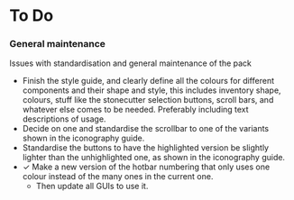 # To Do
### General maintenance
Issues with standardisation and general maintenance of the pack
- Finish the style guide, and clearly define all the colours for different components and their shape and style, this includes inventory shape, colours, stuff like the stonecutter selection buttons, scroll bars, and whatever else comes to be needed. Preferably including text descriptions of usage.
- Decide on one and standardise the scrollbar to one of the variants shown in the iconography guide.
- Standardise the buttons to have the highlighted version be slightly lighter than the unhighlighted one, as shown in the iconography guide.
- ✓ Make a new version of the hotbar numbering that only uses one colour instead of the many ones in the current one. 
  - Then update all GUIs to use it.
